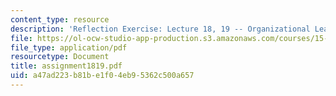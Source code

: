 ```yaml
---
content_type: resource
description: 'Reflection Exercise: Lecture 18, 19 -- Organizational Learning'
file: https://ol-ocw-studio-app-production.s3.amazonaws.com/courses/15-351-managing-the-innovation-process-fall-2002/a47ad223b81be1f04eb95362c500a657_assignment1819.pdf
file_type: application/pdf
resourcetype: Document
title: assignment1819.pdf
uid: a47ad223-b81b-e1f0-4eb9-5362c500a657
---
```


